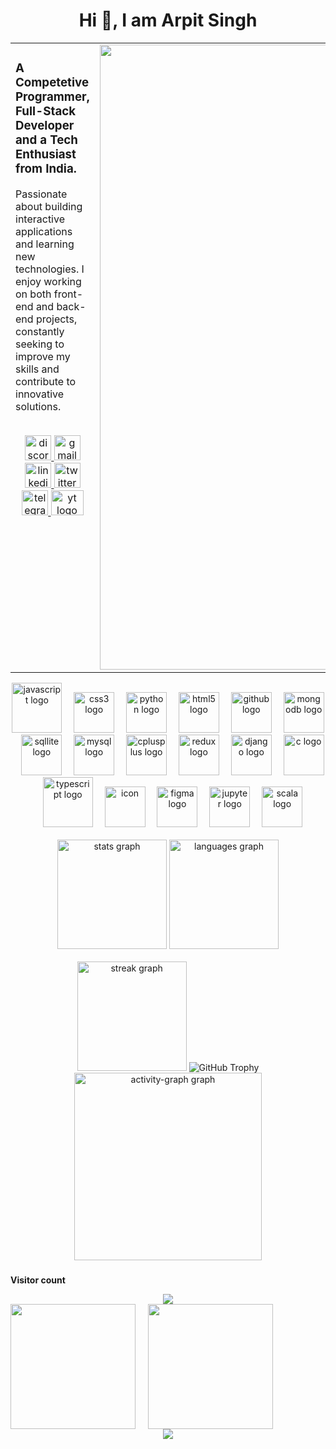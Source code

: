 <h1 align="center">Hi 👋, I am Arpit Singh</h1>
<table style="width: 100%;">
  <tr>
    <td style="vertical-align: top; width: 50%;">
      <h3>A Competetive Programmer, Full-Stack Developer and a Tech Enthusiast from India.</h3>
      <p>
        Passionate about building interactive applications and learning new technologies. 
        I enjoy working on both front-end and back-end projects, constantly seeking to improve my skills 
        and contribute to innovative solutions. 
      </p>
      <br/>
<div align="center">
  <a href="https://discord.com/users/arpit7195" target="_blank">
    <img src="https://raw.githubusercontent.com/maurodesouza/profile-readme-generator/master/src/assets/icons/social/discord/default.svg" width="42" height="40" alt="discord logo" />
  </a>
  <a href="mailto:adoranto737@gmail.com" target="_blank">
    <img src="https://raw.githubusercontent.com/maurodesouza/profile-readme-generator/master/src/assets/icons/social/gmail/default.svg" width="42" height="40" alt="gmail logo" />
  </a>
  <a href="https://www.linkedin.com/in/arpit-singh-1a857b2a9" target="_blank">
    <img src="https://raw.githubusercontent.com/maurodesouza/profile-readme-generator/master/src/assets/icons/social/linkedin/default.svg" width="42" height="40" alt="linkedin logo" />
  </a>
  <a href="https://x.com/ARPITSI03544750" target="_blank">
    <img src="https://raw.githubusercontent.com/maurodesouza/profile-readme-generator/master/src/assets/icons/social/twitter/default.svg" width="42" height="40" alt="twitter logo" />
  </a>
  <a href="https://t.me/ADORANRO" target="_blank">
    <img src="https://cdn-icons-png.flaticon.com/512/2111/2111646.png" width="42" height="40" alt="telegram logo" />
  </a>
  <a href="https://www.youtube.com/@weyar737" target="_blank">
    <img src="https://raw.githubusercontent.com/maurodesouza/profile-readme-generator/master/src/assets/icons/social/youtube/default.svg" width="52" height="40" alt="yt logo" />
  </a>
</div>
    </td>
    <td style="text-align: right; width: 50%;">
      <img src="https://media3.giphy.com/media/v1.Y2lkPTc5MGI3NjExZ2M3cWp4MGw4cmx6Y3l4ZnJpZ215bzBsNmR2NzhlMmVneDgwa2NkdSZlcD12MV9naWZzX3NlYXJjaCZjdD1n/hKafco7mFwBioBxqFT/200.webp" alt="Animated GIF" width="1000" height="1000"/>
    </td>
  </tr>
</table>

<div align="center">
  <img src="https://techstack-generator.vercel.app/js-icon.svg"  width="80" height="80" alt="javascript logo"  />
  <img width="11" />
  <img src="https://skillicons.dev/icons?i=css" width="65" height="65" alt="css3 logo"  />
  <img width="11" />
  <img src="https://techstack-generator.vercel.app/python-icon.svg" width="65" height="65" alt="python logo"  />
  <img width="11" />
  <img src="https://skillicons.dev/icons?i=html" width="65" height="65" alt="html5 logo"  />
  <img width="11" />
  <img src="https://techstack-generator.vercel.app/github-icon.svg" width="65" height="65" alt="github logo"  />
  <img width="11" />
  <img src="https://skillicons.dev/icons?i=mongodb" width="65" height="65" alt="mongodb logo"  />
  <img width="11" />
  <img src="https://cdn.jsdelivr.net/gh/devicons/devicon/icons/sqlite/sqlite-original.svg" width="65" height="65" alt="sqllite logo"  />
  <img width="11" />
  <img src="https://techstack-generator.vercel.app/mysql-icon.svg" width="65" height="65" alt="mysql logo"  />
  <img width="11" />
  <img src="https://techstack-generator.vercel.app/cpp-icon.svg" width="65" height="65" alt="cplusplus logo"  />
  <img width="11" />
  <img src="https://techstack-generator.vercel.app/redux-icon.svg" width="65" height="65" alt="redux logo"  />
  <img width="11" />
  <img src="https://techstack-generator.vercel.app/django-icon.svg" width="65" height="65" alt="django logo"  />
  <img width="11" />
  <img src="https://cdn.jsdelivr.net/gh/devicons/devicon/icons/c/c-original.svg" width="65" height="65" alt="c logo"  />
  <img width="11" />
  <img src="https://techstack-generator.vercel.app/ts-icon.svg" width="80" height="80" alt="typescript logo"  />
  <img width="11" />
  <img src="https://techstack-generator.vercel.app/react-icon.svg" alt="icon" width="65" height="65" alt="react logo"  />
  <img width="11" />
  <img src="https://cdn.jsdelivr.net/gh/devicons/devicon/icons/figma/figma-original.svg" width="65" height="65" alt="figma logo"  />
  <img width="11" />
  <img src="https://cdn.simpleicons.org/jupyter/F37626" width="65" height="65" alt="jupyter logo"  />
  <img width="11" />
  <img src="https://imgs.search.brave.com/TGmEQZBLfzt8COMRcH7TFt8IM2pcfKJ3fXdocfgae7U/rs:fit:860:0:0:0/g:ce/aHR0cHM6Ly9jZG4t/aWNvbnMtcG5nLmZs/YXRpY29uLmNvbS81/MTIvNjEzMi82MTMy/MjIwLnBuZw" width="65" height="65" alt="scala logo"  />
</div>
<br>
<div align="center">
  <img src="https://github-readme-stats.vercel.app/api?username=LSUDOKO&hide_title=false&hide_rank=false&show_icons=true&include_all_commits=true&count_private=true&disable_animations=false&theme=radical&locale=en&hide_border=false&order=1" height="175"  alt="stats graph"  />
  <img src="https://github-readme-stats.vercel.app/api/top-langs?username=LSUDOKO&locale=en&hide_title=false&layout=compact&card_width=650&langs_count=18&theme=radical&hide_border=false&order=2" height="175"  alt="languages graph"  />
  <br>
  <br>
  <img src="https://streak-stats.demolab.com?user=LSUDOKO&locale=en&mode=daily&theme=tokyonight&hide_border=false&border_radius=5&order=3" height="175" alt="streak graph"  />
  <img src="https://github-profile-trophy.vercel.app/?username=LSUDOKO&theme=matrix" alt="GitHub Trophy" />
  <img src="https://github-readme-activity-graph.vercel.app/graph?username=LSUDOKO&radius=16&theme=nightowl&area=true&order=5&hide_title=false" height="300" alt="activity-graph graph"  />
</div>

###
###

###

<div align="center">
  <p align="left" style:color="Green"><b>Visitor count</b></p>
  <img src="https://profile-counter.glitch.me/LSUDOKO/count.svg?"  />
</div>
<!-- Certifications -->
<div align="center" style="display:flex; gap:20px;">
  <img src="https://images.credly.com/size/220x220/images/6835309d-5d53-4231-abd7-a3aead632fc0/blob" width="200">
  <img src="https://images.credly.com/size/220x220/images/e99e035b-06c9-4a97-b96e-2cad2756180c/blob" width="200">
</div>
<!-- <img src="https://images.credly.com/size/220x220/images/6835309d-5d53-4231-abd7-a3aead632fc0/blob" width="200">
<img src="https://images.credly.com/size/220x220/images/e99e035b-06c9-4a97-b96e-2cad2756180c/blob" width="200 > -->
<!-- Profile Views Counter -->
<div align="center">
  <img src="https://moe-counter.glitch.me/get/@LSUDOKO?theme=rule34" />
</div>

